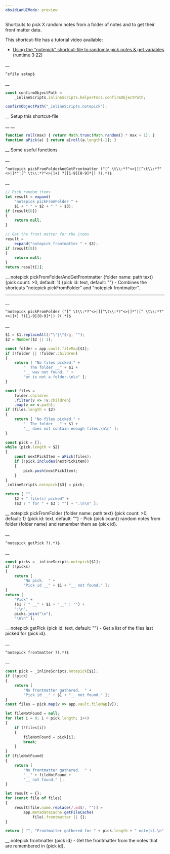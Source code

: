 ```yaml
---
obsidianUIMode: preview
---
```


Shortcuts to pick X random notes from a folder of notes and to get their front matter data.

This shortcut-file has a tutorial video available:
- [Using the "notepick" shortcut-file to randomly pick notes & get variables](https://www.youtube.com/watch?v=G1mvl-VwbIQ) (runtime 3:22)


__
```
^sfile setup$
```
__
```js
const confirmObjectPath =
	_inlineScripts.inlineScripts.helperFncs.confirmObjectPath;

confirmObjectPath("_inlineScripts.notepick");
```
__
Setup this shortcut-file


__
__
```js
function roll(max) { return Math.trunc(Math.random() * max + 1); }
function aPick(a) { return a[roll(a.length)-1]; }
```
__
Some useful functions


__
```
^notepick pickFromFolderAndGetFrontmatter ("[^ \t\\:*?"<>|][^\t\\:*?"<>|]*"|[^ \t\\:*?"<>|]+) ?([1-9][0-9]*|) ?(.*)$
```
__
```js
// Pick random items
let result = expand(
	"notepick pickFromFolder " +
	$1 + " " + $2 + " " + $3);
if (result[0])
{
	return null;
}

// Get the front matter for the items
result =
	expand("notepick frontmatter " + $3);
if (result[0])
{
	return null;
}
return result[2];
```
__
notepick pickFromFolderAndGetFrontmatter {folder name: path text} {pick count: >0, default: 1} {pick id: text, default: ""} - Combines the shortcuts "notepick pickFromFolder" and "notepick frontmatter".
***


__
```
^notepick pickFromFolder ("[^ \t\\:*?"<>|][^\t\\:*?"<>|]*"|[^ \t\\:*?"<>|]+) ?([1-9][0-9]*|) ?(.*)$
```
__
```js
$1 = $1.replaceAll(/^\"|\"$/g, "");
$2 = Number($2 || 1);

const folder = app.vault.fileMap[$1];
if (!folder || !folder.children)
{
	return [ "No files picked." +
		"  The folder __" + $1 +
		"__ was not found, " +
		"or is not a folder.\n\n" ];
}

const files =
	folder.children
	.filter(v => !v.children)
	.map(v => v.path);
if (files.length < $2)
{
	return [ "No files picked." +
		"  The folder __" + $1 +
		"__ does not contain enough files.\n\n" ];
}

const pick = [];
while (pick.length < $2)
{
	const nextPickItem = aPick(files);
	if (!pick.includes(nextPickItem))
	{
		pick.push(nextPickItem);
	}
}
_inlineScripts.notepick[$3] = pick;

return [ "",
	$2 + " file(s) picked" +
	($3 ? " for " + $3 : "") + ".\n\n" ];
```
__
notepick pickFromFolder {folder name: path text} {pick count: >0, default: 1} {pick id: text, default: ""} - Pick {pick count} random notes from folder {folder name} and remember them as {pick id}.


__
```
^notepick getPick ?(.*)$
```
__
```js
const picks = _inlineScripts.notepick[$1];
if (!picks)
{
	return [
		"No pick.  " +
		"Pick id __" + $1 + "__ not found." ];
}
return [
	"Pick" +
	($1 ? " __" + $1 + "__" : "") +
	":\n",
	picks.join("\n"),
	"\n\n" ];
```
__
notepick getPick {pick id: text, default: ""} - Get a list of the files last picked for {pick id}.


__
```
^notepick frontmatter ?(.*)$
```
__
```js
const pick = _inlineScripts.notepick[$1];
if (!pick)
{
	return [
		"No frontmatter gathered.  " +
		"Pick id __" + $1 + "__ not found." ];
}
const files = pick.map(v => app.vault.fileMap[v]);

let fileNotFound = null;
for (let i = 0; i < pick.length; i++)
{
	if (!files[i])
	{
		fileNotFound = pick[i];
		break;
	}
}
if (fileNotFound)
{
	return [
		"No frontmatter gathered.  " +
		"__" + fileNotFound +
		"__ not found." ];
}

let result = {};
for (const file of files)
{
	result[file.name.replace(/.md$/, "")] =
		app.metadataCache.getFileCache(
			file).frontmatter || {};
}

return [ "", "Frontmatter gathered for " + pick.length + " note(s).\n", result, "\n\n" ];
```
__
notepick frontmatter {pick id} - Get the frontmatter from the notes that are remembered in {pick id}.

